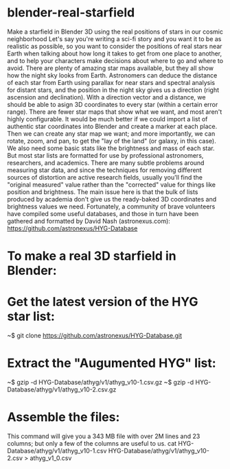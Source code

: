 # blender-real-starfield
Make a starfield in Blender 3D using the real positions of stars in our cosmic neighborhood
Let's say you're writing a sci-fi story and you want it to be as realistic as possible, so you want to consider the positions of real stars near Earth when talking about how long it takes to get from one place to another, and to help your characters make decisions about where to go and where to avoid. There are plenty of amazing star maps available, but they all show how the night sky looks from Earth. Astronomers can deduce the distance of each star from Earth using parallax for near stars and spectral analysis for distant stars, and the position in the night sky gives us a direction (right ascension and declination). With a direction vector and a distance, we should be able to asign 3D coordinates to every star (within a certain error range).
There are fewer star maps that show what we want, and most aren't highly configurable. It would be much better if we could import a list of authentic star coordinates into Blender and create a marker at each place. Then we can create any star map we want; and more importantly, we can rotate, zoom, and pan, to get the "lay of the land" (or galaxy, in this case). We also need some basic stats like the brightness and mass of each star.
But most star lists are formatted for use by professional astronomers, researchers, and academics. There are many subtle problems around measuring star data, and since the techniques for removing different sources of distortion are active research fields, usually you'll find the "original measured" value rather than the "corrected" value for things like position and brightness. The main issue here is that the bulk of lists produced by academia don't give us the ready-baked 3D coordinates and brightness values we need. Fortunately, a community of brave volunteers have compiled some useful databases, and those in turn have been gathered and formatted by David Nash (astronexus.com):
https://github.com/astronexus/HYG-Database

# To make a real 3D starfield in Blender:

# Get the latest version of the HYG star list:
~$ git clone https://github.com/astronexus/HYG-Database.git

# Extract the "Augumented HYG" list:
~$ gzip -d HYG-Database/athyg/v1/athyg_v10-1.csv.gz
~$ gzip -d HYG-Database/athyg/v1/athyg_v10-2.csv.gz

# Assemble the files:
This command will give you a 343 MB file with over 2M lines and 23 columns; but only a few of the columns are useful to us.
cat HYG-Database/athyg/v1/athyg_v10-1.csv HYG-Database/athyg/v1/athyg_v10-2.csv > athyg_v1_0.csv
